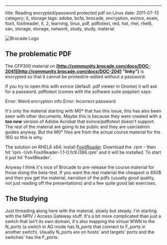---
title: Reading encrypted/password protected pdf on Linux
date: 2011-07-13
category: it, storage
tags: adobe, bcfp, brocade, encryption, evince, exam, foxit, foxitreader, it, 2, learning, linux, pdf, pdftotext, red, hat, rhel, rhel6, san, storage, storage, network, study, study, material

![Brocade Logo](images/logo-brocade.gif "Brocade Logo")

## The problematic PDF

The CFP300 material on **[http://community.brocade.com/docs/DOC-2041](http://community.brocade.com/docs/DOC-2041 "linky")** is encrypted so that it cannot be printed/re-edited without a password.

If you try to open this with evince (default .pdf viewer in Gnome) it will ask for a password. pdftotext (comes with the software suite poppler) says:

Error: Weird encryption info Error: Incorrect password

It's only the material starting with M0\* that has this issue, this has also been seen with other documents. Maybe this is because they were created with a _**too new**_ version of Adobe Acrobat that evince/pdftotext doesn't support. The rest of the material are going to be public and they are user/admin guides anyway. But the M0\* files are from the actual course material for the 16G so this is why.

The solution on RHEL6 x64: install [FoxitReader](http://www.foxitsoftware.com/pdf/desklinux/ ".com"). Download the .rpm - then hit 'rpm -Uvh FoxitReader-1.1-0.fc9.i386.rpm' and it will be installed. To start it just hit 'FoxitReader'.

Anyway I think it's nice of Brocade to pre-release the course material for those doing the beta-test. If you want the real material the cheapest is 650$ and then you get the material, narration of the pdfs (usually good quality, not just reading off the presentations) and a few quite good lab exercises.

## The Studying

Just threading along here with the material, slowly but steady. I'm starting with the NPIV / Access Gateway stuff. It's a bit more complicated than just a switch that isn't its own domain, it's also mapping the virtual WWN to the N\_ports (a switch in AG mode has N\_ports that connect to F\_ports in another switch). Usually N\_ports are on hosts' and targets' ports and the switches' has the F\_ports.
